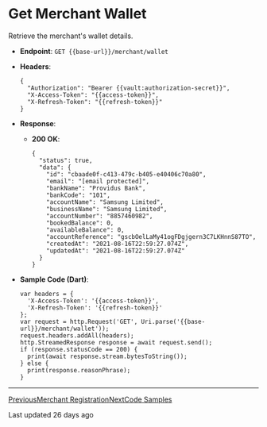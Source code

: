 # Get Merchant Wallet

Retrieve the merchant's wallet details.

*   **Endpoint**: `GET {{base-url}}/merchant/wallet`
    
*   **Headers**:

    ```
    {
      "Authorization": "Bearer {{vault:authorization-secret}}",
      "X-Access-Token": "{{access-token}}",
      "X-Refresh-Token": "{{refresh-token}}"
    }
    ```
    
*   **Response**:
    
    *   **200 OK**:

        ```
        {
          "status": true,
          "data": {
            "id": "cbaade0f-c413-479c-b405-e40406c70a80",
            "email": "[email protected]",
            "bankName": "Providus Bank",
            "bankCode": "101",
            "accountName": "Samsung Limited",
            "businessName": "Samsung Limited",
            "accountNumber": "8857460982",
            "bookedBalance": 0,
            "availableBalance": 0,
            "accountReference": "gscbOelLaMy41ogFDgjgern3C7LKHnnS87TO",
            "createdAt": "2021-08-16T22:59:27.074Z",
            "updatedAt": "2021-08-16T22:59:27.074Z"
          }
        }
        ```
        
    
*   **Sample Code (Dart)**:

    ```
    var headers = {
      'X-Access-Token': '{{access-token}}',
      'X-Refresh-Token': '{{refresh-token}}'
    };
    var request = http.Request('GET', Uri.parse('{{base-url}}/merchant/wallet'));
    request.headers.addAll(headers);
    http.StreamedResponse response = await request.send();
    if (response.statusCode == 200) {
      print(await response.stream.bytesToString());
    } else {
      print(response.reasonPhrase);
    }
    ```
    

* * *

[PreviousMerchant Registration](/xpress-wallet-api/merchant/merchant-registration)[NextCode Samples](/xpress-wallet-api/code-samples)

Last updated 26 days ago
